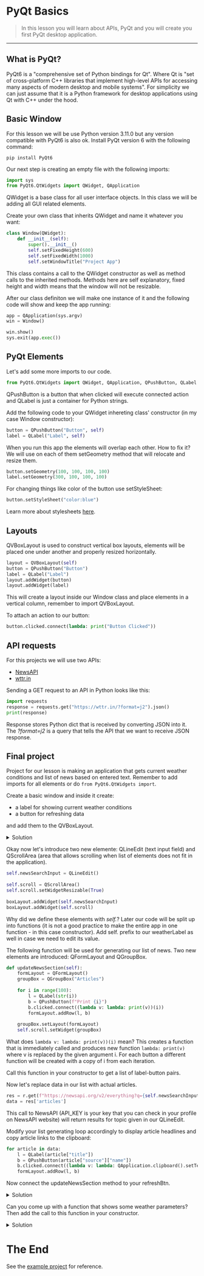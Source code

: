 # PyQt Basics

> In this lesson you will learn about APIs, PyQt and you will create you first PyQt desktop application.

---

## What is PyQt?

PyQt6 is a "comprehensive set of Python bindings for Qt". Where Qt is "set of cross-platform C++ libraries that implement high-level APIs for accessing many aspects of modern desktop and mobile systems". For simplicity we can just assume that it is a Python framework for desktop applications using Qt with C++ under the hood.


## Basic Window

For this lesson we will be use Python version 3.11.0 but any version compatible with PyQt6 is also ok.
Install PyQt version 6 with the following command:

```
pip install PyQt6
```

Our next step is creating an empty file with the following imports:

```py
import sys
from PyQt6.QtWidgets import QWidget, QApplication
```

QWidget is a base class for all user interface objects. In this class we will be adding all GUI related elements.

Create your own class that inherits QWidget and name it whatever you want:

```py
class Window(QWidget):
    def __init__(self):
        super().__init__()
        self.setFixedHeight(600)
        self.setFixedWidth(1000)
        self.setWindowTitle("Project App")
```

This class contains a call to the QWidget constructor as well as method calls to the inherited methods.
Methods here are self explanatory, fixed height and width means that the window will not be resizable.

After our class definiton we will make one instance of it and the following code will show and keep the app running:

```py
app = QApplication(sys.argv)
win = Window()

win.show()
sys.exit(app.exec())
```

## PyQt Elements

Let's add some more imports to our code.

```py
from PyQt6.QtWidgets import QWidget, QApplication, QPushButton, QLabel
```

QPushButton is a button that when clicked will execute connected action and QLabel is just a container for Python strings.

Add the following code to your QWidget inhereting class' constructor (in my case Window constructor):

```py
button = QPushButton("Button", self)
label = QLabel("Label", self)
```

When you run this app the elements will overlap each other. How to fix it?
We will use on each of them setGeometry method that will relocate and resize them.

```py
button.setGeometry(100, 100, 100, 100)
label.setGeometry(300, 100, 100, 100)
```

For changing things like color of the button use setStyleSheet:

```py
button.setStyleSheet("color:blue")
```

Learn more about stylesheets [here](https://doc.qt.io/qtforpython/overviews/stylesheet-examples.html).

## Layouts

QVBoxLayout is used to construct vertical box layouts, elements will be placed one under another and properly resized horizontally.

```py
layout = QVBoxLayout(self)
button = QPushButton("Button")
label = QLabel("Label")
layout.addWidget(button)
layout.addWidget(label)
```

This will create a layout inside our Window class and place elements in a vertical column, remember to import QVBoxLayout.

To attach an action to our button:

```py
button.clicked.connect(lambda: print("Button Clicked"))
```

## API requests

For this projects we will use two APIs:

- [NewsAPI](https://newsapi.org/)
- [wttr.in](https://wttr.in/)

Sending a GET request to an API in Python looks like this:

```py
import requests
response = requests.get("https://wttr.in/?format=j2").json()
print(response)
```

Response stores Python dict that is received by converting JSON into it. The *?format=j2* is a query that tells the API that we want to receive JSON response.

## Final project

Project for our lesson is making an application that gets current weather conditions and list of news based on entered text.
Remember to add imports for all elements or do `from PyQt6.QtWidgets import`.

Create a basic window and inside it create:

- a label for showing current weather conditions
- a button for refreshing data

and add them to the QVBoxLayout.

<details>
    <summary>Solution</summary>

```py
weatherLabel = QLabel("Weather data")
refreshBtn = QPushButton("Refresh")

boxLayout = QVBoxLayout(self)

boxLayout.addWidget(refreshBtn)
boxLayout.addWidget(weatherLabel)
```

</details>

Okay now let's introduce two new elemente: QLineEdit (text input field) and QScrollArea (area that allows scrolling when list of elements does not fit in the application).

```py
self.newsSearchInput = QLineEdit()
  
self.scroll = QScrollArea()
self.scroll.setWidgetResizable(True)
        
boxLayout.addWidget(self.newsSearchInput)
boxLayout.addWidget(self.scroll)
```

Why did we define these elements with *self.*? Later our code will be split up into functions (it is not a good practice to make the entire app in one function - in this case constructor). Add self. prefix to our weatherLabel as well in case we need to edit its value.

The following function will be used for generating our list of news. Two new elements are introduced: QFormLayout and QGroupBox.

```py
def updateNewsSection(self):
    formLayout = QFormLayout()
    groupBox = QGroupBox("Articles")
        
    for i in range(100):
        l = QLabel(str(i))
        b = QPushButton(f"Print {i}")
        b.clicked.connect((lambda v: lambda: print(v))(i))
        formLayout.addRow(l, b)
            
    groupBox.setLayout(formLayout)
    self.scroll.setWidget(groupBox)
```

What does `lambda v: lambda: print(v))(i)` mean? This creates a function that is immediately called and produces new function `lambda: print(v)` where v is replaced by the given argument i. For each button a different function will be created with a copy of i from each iteration.

Call this function in your constructor to get a list of label-button pairs.

Now let's replace data in our list with actual articles.

```py
res = r.get(f"https://newsapi.org/v2/everything?q={self.newsSearchInput.text()}&apiKey=API_KEY&pageSize=50&page=1").json()
data = res['articles']
```

This call to NewsAPI (API_KEY is your key that you can check in your profile on NewsAPI website) will return results for topic given in our QLineEdit.

Modify your list generating loop accordingly to display article headlines and copy article links to the clipboard:

```py
for article in data:
    l = QLabel(article["title"])
    b = QPushButton(article["source"]["name"])
    b.clicked.connect((lambda v: lambda: QApplication.clipboard().setText(v))(article["url"]))
    formLayout.addRow(l, b)
```

Now connect the updateNewsSection method to your refreshBtn.
<details>
    <summary>Solution</summary>

```py
refreshBtn.clicked.connect(self.updateNewsSection)
```

</details>

Can you come up with a function that shows some weather parameters? Then add the call to this function in your constructor.

<details>
    <summary>Solution</summary>

```py
def updateWeatherDataInfo(self):
    res = requests.get("https://wttr.in?format=j2").json()
    temp = res['current_condition'][0]['temp_C']
    area = res['nearest_area'][0]['areaName'][0]['value']
    self.weatherLabel.setText(f"{temp}°C in {area}")
```

</details>

# The End

See the [example project](./project.py) for reference.
